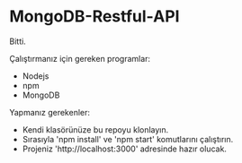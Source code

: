 # MongoDB-Restful-API
Bitti.

Çalıştırmanız için gereken programlar:
  - Nodejs
  - npm
  - MongoDB
  
Yapmanız gerekenler:
  - Kendi klasörünüze bu repoyu klonlayın.
  - Sırasıyla 'npm install' ve 'npm start' komutlarını çalıştırın.
  - Projeniz 'http://localhost:3000' adresinde hazır olucak.

